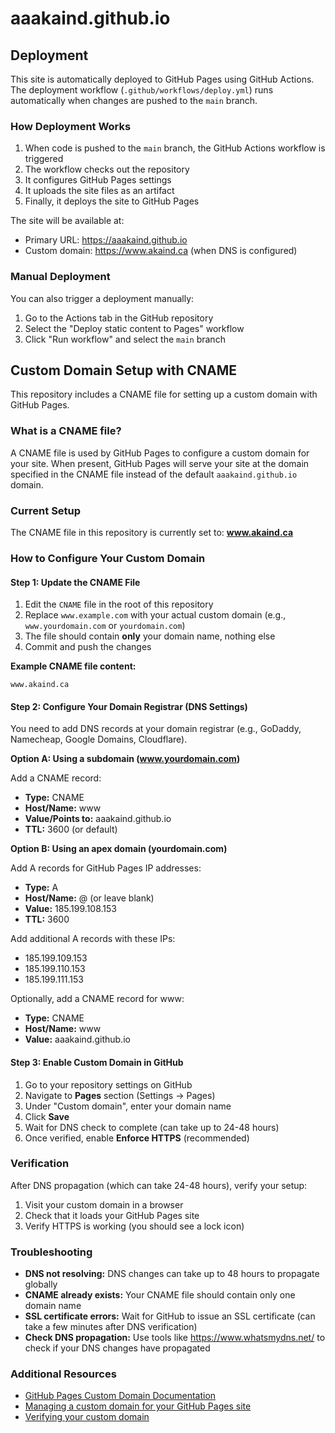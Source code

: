 # aaakaind.github.io

## Deployment

This site is automatically deployed to GitHub Pages using GitHub Actions. The deployment workflow (`.github/workflows/deploy.yml`) runs automatically when changes are pushed to the `main` branch.

### How Deployment Works

1. When code is pushed to the `main` branch, the GitHub Actions workflow is triggered
2. The workflow checks out the repository
3. It configures GitHub Pages settings
4. It uploads the site files as an artifact
5. Finally, it deploys the site to GitHub Pages

The site will be available at:
- Primary URL: https://aaakaind.github.io
- Custom domain: https://www.akaind.ca (when DNS is configured)

### Manual Deployment

You can also trigger a deployment manually:
1. Go to the Actions tab in the GitHub repository
2. Select the "Deploy static content to Pages" workflow
3. Click "Run workflow" and select the `main` branch

## Custom Domain Setup with CNAME

This repository includes a CNAME file for setting up a custom domain with GitHub Pages.

### What is a CNAME file?

A CNAME file is used by GitHub Pages to configure a custom domain for your site. When present, GitHub Pages will serve your site at the domain specified in the CNAME file instead of the default `aaakaind.github.io` domain.

### Current Setup

The CNAME file in this repository is currently set to: **www.akaind.ca**

### How to Configure Your Custom Domain

#### Step 1: Update the CNAME File

1. Edit the `CNAME` file in the root of this repository
2. Replace `www.example.com` with your actual custom domain (e.g., `www.yourdomain.com` or `yourdomain.com`)
3. The file should contain **only** your domain name, nothing else
4. Commit and push the changes

**Example CNAME file content:**
```
www.akaind.ca
```

#### Step 2: Configure Your Domain Registrar (DNS Settings)

You need to add DNS records at your domain registrar (e.g., GoDaddy, Namecheap, Google Domains, Cloudflare).

**Option A: Using a subdomain (www.yourdomain.com)**

Add a CNAME record:
- **Type:** CNAME
- **Host/Name:** www
- **Value/Points to:** aaakaind.github.io
- **TTL:** 3600 (or default)

**Option B: Using an apex domain (yourdomain.com)**

Add A records for GitHub Pages IP addresses:
- **Type:** A
- **Host/Name:** @ (or leave blank)
- **Value:** 185.199.108.153
- **TTL:** 3600

Add additional A records with these IPs:
- 185.199.109.153
- 185.199.110.153
- 185.199.111.153

Optionally, add a CNAME record for www:
- **Type:** CNAME
- **Host/Name:** www
- **Value:** aaakaind.github.io

#### Step 3: Enable Custom Domain in GitHub

1. Go to your repository settings on GitHub
2. Navigate to **Pages** section (Settings → Pages)
3. Under "Custom domain", enter your domain name
4. Click **Save**
5. Wait for DNS check to complete (can take up to 24-48 hours)
6. Once verified, enable **Enforce HTTPS** (recommended)

### Verification

After DNS propagation (which can take 24-48 hours), verify your setup:

1. Visit your custom domain in a browser
2. Check that it loads your GitHub Pages site
3. Verify HTTPS is working (you should see a lock icon)

### Troubleshooting

- **DNS not resolving:** DNS changes can take up to 48 hours to propagate globally
- **CNAME already exists:** Your CNAME file should contain only one domain name
- **SSL certificate errors:** Wait for GitHub to issue an SSL certificate (can take a few minutes after DNS verification)
- **Check DNS propagation:** Use tools like https://www.whatsmydns.net/ to check if your DNS changes have propagated

### Additional Resources

- [GitHub Pages Custom Domain Documentation](https://docs.github.com/en/pages/configuring-a-custom-domain-for-your-github-pages-site)
- [Managing a custom domain for your GitHub Pages site](https://docs.github.com/en/pages/configuring-a-custom-domain-for-your-github-pages-site/managing-a-custom-domain-for-your-github-pages-site)
- [Verifying your custom domain](https://docs.github.com/en/pages/configuring-a-custom-domain-for-your-github-pages-site/verifying-your-custom-domain-for-github-pages)
